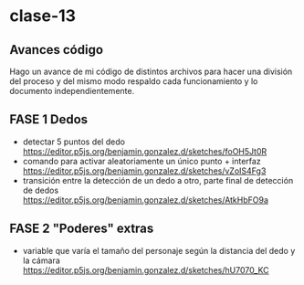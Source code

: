 # clase-13
## Avances código
Hago un avance de mi código de distintos archivos para hacer una división del proceso y del mismo modo respaldo cada funcionamiento y lo documento independientemente.
## FASE 1 Dedos
* detectar 5 puntos del dedo <https://editor.p5js.org/benjamin.gonzalez.d/sketches/foOH5Jt0R>
* comando para activar aleatoriamente un único punto + interfaz <https://editor.p5js.org/benjamin.gonzalez.d/sketches/vZoIS4Fg3>
* transición entre la detección de un dedo a otro, parte final de detección de dedos <https://editor.p5js.org/benjamin.gonzalez.d/sketches/AtkHbFO9a>

## FASE 2 "Poderes" extras
* variable que varía el tamaño del personaje según la distancia del dedo y la cámara <https://editor.p5js.org/benjamin.gonzalez.d/sketches/hU7070_KC>
